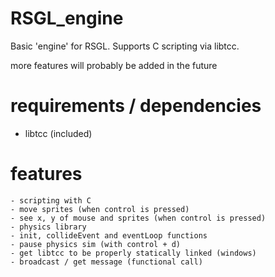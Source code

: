 # RSGL_engine
Basic 'engine' for RSGL. Supports C scripting via libtcc.

more features will probably be added in the future

# requirements / dependencies
- libtcc (included)

# features
    - scripting with C 
    - move sprites (when control is pressed)
    - see x, y of mouse and sprites (when control is pressed)
    - physics library
    - init, collideEvent and eventLoop functions
    - pause physics sim (with control + d)
    - get libtcc to be properly statically linked (windows)
    - broadcast / get message (functional call)